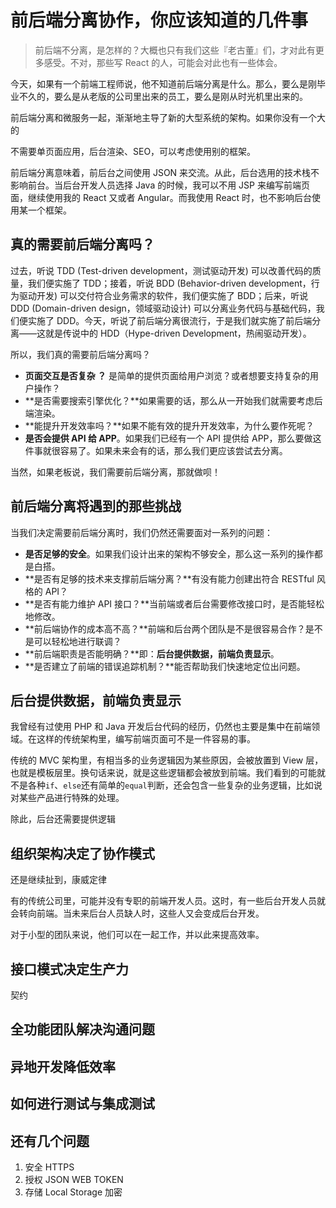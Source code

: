 
前后端分离协作，你应该知道的几件事
===

> 前后端不分离，是怎样的？大概也只有我们这些『老古董』们，才对此有更多感受。不对，那些写 React 的人，可能会对此也有一些体会。

今天，如果有一个前端工程师说，他不知道前后端分离是什么。那么，要么是刚毕业不久的，要么是从老版的公司里出来的员工，要么是刚从时光机里出来的。

前后端分离和微服务一起，渐渐地主导了新的大型系统的架构。如果你没有一个大的

不需要单页面应用，后台渲染、SEO，可以考虑使用别的框架。

前后端分离意味着，前后台之间使用 JSON 来交流。从此，后台选用的技术栈不影响前台。当后台开发人员选择 Java 的时候，我可以不用 JSP 来编写前端页面，继续使用我的 React 又或者 Angular。而我使用 React 时，也不影响后台使用某一个框架。


真的需要前后端分离吗？
---

过去，听说 TDD (Test-driven development，测试驱动开发) 可以改善代码的质量，我们便实施了 TDD；接着，听说 BDD (Behavior-driven development，行为驱动开发)  可以交付符合业务需求的软件，我们便实施了 BDD；后来，听说 DDD (Domain-driven design，领域驱动设计) 可以分离业务代码与基础代码，我们便实施了 DDD。今天，听说了前后端分离很流行，于是我们就实施了前后端分离——这就是传说中的 HDD（Hype-driven Development，热闹驱动开发）。

所以，我们真的需要前后端分离吗？

 - **页面交互是否复杂 ？** 是简单的提供页面给用户浏览？或者想要支持复杂的用户操作？
 - **是否需要搜索引擎优化？**如果需要的话，那么从一开始我们就需要考虑后端渲染。
 - **能提升开发效率吗？**如果不能有效的提升开发效率，为什么要作死呢？
 - **是否会提供 API 给 APP**。如果我们已经有一个 API 提供给 APP，那么要做这件事就很容易了。如果未来会有的话，那么我们更应该尝试去分离。

当然，如果老板说，我们需要前后端分离，那就做呗！

前后端分离将遇到的那些挑战
---

当我们决定需要前后端分离时，我们仍然还需要面对一系列的问题：

 - **是否足够的安全**。如果我们设计出来的架构不够安全，那么这一系列的操作都是白搭。
 - **是否有足够的技术来支撑前后端分离？**有没有能力创建出符合 RESTful 风格的 API？
 - **是否有能力维护 API 接口？**当前端或者后台需要修改接口时，是否能轻松地修改。
 - **前后端协作的成本高不高？**前端和后台两个团队是不是很容易合作？是不是可以轻松地进行联调？
 - **前后端职责是否能明确？**即：**后台提供数据，前端负责显示**。
 - **是否建立了前端的错误追踪机制？**能否帮助我们快速地定位出问题。



后台提供数据，前端负责显示
---

我曾经有过使用 PHP 和 Java 开发后台代码的经历，仍然也主要是集中在前端领域。在这样的传统架构里，编写前端页面可不是一件容易的事。

传统的 MVC 架构里，有相当多的业务逻辑因为某些原因，会被放置到 View 层，也就是模板层里。换句话来说，就是这些逻辑都会被放到前端。我们看到的可能就不是各种``if``、``else``还有简单的``equal``判断，还会包含一些复杂的业务逻辑，比如说对某些产品进行特殊的处理。

除此，后台还需要提供逻辑


组织架构决定了协作模式
---

还是继续扯到，康威定律

有的传统公司里，可能并没有专职的前端开发人员。这时，有一些后台开发人员就会转向前端。当未来后台人员缺人时，这些人又会变成后台开发。

对于小型的团队来说，他们可以在一起工作，并以此来提高效率。


接口模式决定生产力
---

契约


全功能团队解决沟通问题
---


异地开发降低效率
---


如何进行测试与集成测试
---


还有几个问题
---

1. 安全 HTTPS
2. 授权 JSON WEB TOKEN
3. 存储 Local Storage 加密
